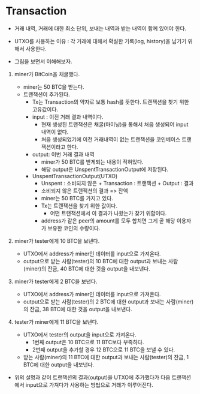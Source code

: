 # Transaction

- 거래 내역, 거래에 대한 최소 단위, 보내는 내역과 받는 내역이 함께 있어야 한다.

- UTXO를 사용하는 이유 : 각 거래에 대해서 확실한 기록(log, history)을 남기기 위해서 사용한다.

- 그림을 보면서 이해해보자.

1. miner가 BitCoin을 채굴했다.

   - miner는 50 BTC을 받는다.
   - 트랜잭션이 추가된다.
     - Tx는 Transaction의 약자로 보통 hash를 뜻한다. 트랜잭션을 찾기 위한 고유값이다.
     - input : 이전 거래 결과 내역이다.
       - 현재 생성된 트랜잭션은 채굴(마이닝)을 통해서 처음 생성되어 input 내역이 없다.
       - 처음 생성되었기에 이전 거래내역이 없는 트랜잭션을 코인베이스 트랜잭션이라고 한다.
     - output: 이번 거래 결과 내역
       - miner가 50 BTC를 받게되는 내용이 적혀있다.
       - 해당 output은 UnspentTransactionOutput에 저장된다.
     - UnspentTransactionOutput(UTXO)
       - Unspent : 소비되지 않은 + Transaction : 트랜잭션 + Output : 결과
       - 소비되지 않은 트랜잭션의 결과 => 잔액
       - miner는 50 BTC를 가지고 있다.
       - Tx는 트랜잭션을 찾기 위한 값이다.
         - 어떤 트랜잭션에서 이 결과가 나왔는가 찾기 위함이다.
       - address가 같은 peer의 amount를 모두 합치면 그게 곧 해당 이용자가 보유한 코인의 수량이다.

2. miner가 tester에게 10 BTC을 보낸다.

   - UTXO에서 address가 miner인 데이터를 input으로 가져온다.
   - output으로 받는 사람(tester)의 10 BTC에 대한 output과 보내는 사람(miner)의 잔금, 40 BTC에 대한 것을 output을 내보낸다.

3. miner가 tester에게 2 BTC을 보낸다.

   - UTXO에서 address가 miner인 데이터를 input으로 가져온다.
   - output으로 받는 사람(tester)의 2 BTC에 대한 output과 보내는 사람(miner)의 잔금, 38 BTC에 대한 것을 output을 내보낸다.

4. tester가 miner에게 11 BTC을 보낸다.
   - UTXO에서 tester의 output을 input으로 가져온다.
     - 1번째 output은 10 BTC으로 11 BTC보다 부족하다.
     - 2번째 output을 추가할 경우 12 BTC으로 11 BTC을 보낼 수 있다.
   - 받는 사람(miner)의 11 BTC에 대한 output과 보내는 사람(tester)의 잔금, 1 BTC에 대한 output을 내보낸다.

- 위의 설명과 같이 트랜잭션의 결과(output)을 UTXO에 추가했다가 다음 트랜잭션에서 input으로 가져다가 사용하는 방법으로 거래가 이루어진다.
